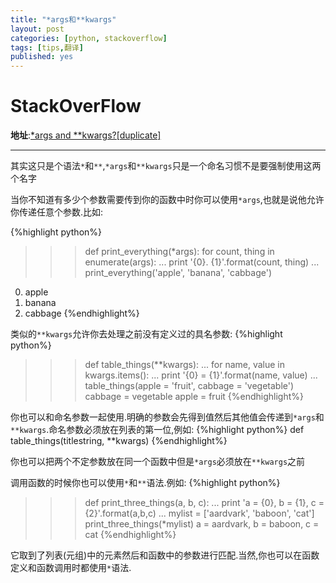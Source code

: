 ```yaml
---
title: "*args和**kwargs"
layout: post
categories: [python, stackoverflow]
tags: [tips,翻译]
published: yes
---
```


StackOverFlow
=============

**地址**:[*args and **kwargs?[duplicate]](http://stackoverflow.com/questions/3394835/args-and-kwargs/3394898#3394898)

----------

其实这只是个语法`*`和`**`,`*args`和`**kwargs`只是一个命名习惯不是要强制使用这两个名字

当你不知道有多少个参数需要传到你的函数中时你可以使用`*args`,也就是说他允许你传递任意个参数.比如:

{%highlight python%}
>>> def print_everything(*args):
        for count, thing in enumerate(args):
...         print '{0}. {1}'.format(count, thing)
...
>>> print_everything('apple', 'banana', 'cabbage')
0. apple
1. banana
2. cabbage
{%endhighlight%}

类似的`**kwargs`允许你去处理之前没有定义过的具名参数:
{%highlight python%}
>>> def table_things(**kwargs):
...     for name, value in kwargs.items():
...         print '{0} = {1}'.format(name, value)
...
>>> table_things(apple = 'fruit', cabbage = 'vegetable')
cabbage = vegetable
apple = fruit
{%endhighlight%}

你也可以和命名参数一起使用.明确的参数会先得到值然后其他值会传递到`*args`和`**kwargs`.命名参数必须放在列表的第一位,例如:
{%highlight python%}
def table_things(titlestring, **kwargs)
{%endhighlight%}

你也可以把两个不定参数放在同一个函数中但是`*args`必须放在`**kwargs`之前

调用函数的时候你也可以使用`*`和`**`语法.例如:
{%highlight python%}
>>> def print_three_things(a, b, c):
...     print 'a = {0}, b = {1}, c = {2}'.format(a,b,c)
...
>>> mylist = ['aardvark', 'baboon', 'cat']
>>> print_three_things(*mylist)
a = aardvark, b = baboon, c = cat
{%endhighlight%}

它取到了列表(元组)中的元素然后和函数中的参数进行匹配.当然,你也可以在函数定义和函数调用时都使用`*`语法.

